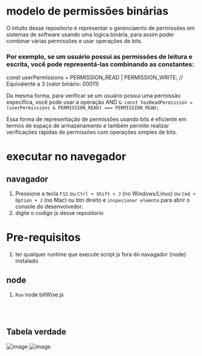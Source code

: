 # modelo de permissões binárias
O intuito desse repositorio é representar o gerenciaento de permissões em sistemas de software usando uma logica binária, para assim poder  combinar várias permissões e usar operações de bits.

### Por exemplo, se um usuário possui as permissões de leitura e escrita, você pode representá-las combinando as constantes:
const userPermissions = PERMISSION_READ | PERMISSION_WRITE; // Equivalente a 3 (valor binário: 00011)


Da mesma forma, para verificar se um usuário possui uma permissão específica, você pode usar a operação AND `&`:
`const hasReadPermission = (userPermissions & PERMISSION_READ) === PERMISSION_READ;`

Essa forma de representação de permissões usando bits é eficiente em termos de espaço de armazenamento e também permite realizar verificações rápidas de permissões com operações simples de bits.


# executar no navegador

## navagador
1.  Pressione a tecla `F12` ou `Ctrl + Shift + J` (no Windows/Linux) ou `Cmd + Option + J` (no Mac) ou btn direito e `inspecionar elemnto` para abrir o console do desenvolvedor.
2.  digite o codigo js desse repositorio

# Pre-requisitos
1. ter qualquer runtime que execute script js fora do navagador (node) instalado
## node
1. `Run` node bitWise.js

<br/>
<br/>


## Tabela verdade
![image](https://github.com/SSar4/operator_bitwise/assets/33840492/d9bd78f2-b0c3-4535-8cf0-839ab3abfb82)
![image](https://github.com/SSar4/operator_bitwise/assets/33840492/0e3d4562-44da-4d4f-ab78-49a232d47dd9)

